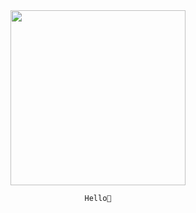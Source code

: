 <div id="imagen" align="center">
    <img src="https://media.giphy.com/media/RbtJJPft2P7rcpbBdb/giphy.gif" width="280" height="280"/>

    Hello👋

</div>


